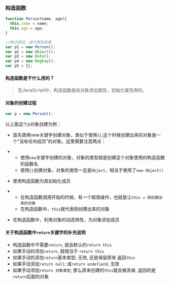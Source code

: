 ### 构造函数

```javascript
function Person(name, age){
  this.name = name;
  this.age = age;
}
```

```javascript
//断点调试，进行类型查看
var p1 = new Person();
var p2 = new Object();
var p3 = new Date();
var p4 = new RegExp();
var p5 = {};
```

#### 构造函数是干什么用的？

> 在JavaScript中，构造函数是给对象添加属性，初始化属性用的。

#### **对象的创建过程**

```javascript
var p = new Person();
```

以上面这个p对象创建为例：

* 首先使用new关键字创建对象，类似于使用`{}`,这个时候创建出来的对象是一个"没有任何成员"的对象。这里需要注意两点：
* * 使用`new`关键字创建的对象，对象的类型就是创建这个对象使用的构造函数的函数名
  * 使用`{}`创建对象，对象的类型一定是`Object`，相当于使用了`new Object()`
* 使用构造函数为其初始化成员

* * 在构造函数调用开始的时候，有一个赋值操作，也就是让`this = 刚创建出来的对象`
  * 在构造函数中，`this`就代表刚创建出来的对象
* 在构造函数中，利用对象的动态特性，为对象添加成员

#### **关于构造函数中**`return`**关键字的补充说明**

* 构造函数中不需要`return`, 就会默认的`return this`
* 如果手动的添加`return`, 就相当于 `return this`
* 如果手动的添加`return`基本类型; 无效, 还是保留原来 返回`this`
* 如果手动添加`return null`; 或`return undefiend`, 无效
* 如果手动添加`return 对象类型`; 那么原来创建的`this`就会被丢掉, 返回的是`return`后面的对象




